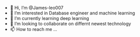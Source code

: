 - 👋 Hi, I’m @James-leo007
- 👀 I’m interested in Database engineer and machine learning
- 🌱 I’m currently learning deep learning
- 💞️ I’m looking to collaborate on differnt newest technology
- 📫 How to reach me ...

<!---
James-leo007/James-leo007 is a ✨ special ✨ repository because its `README.md` (this file) appears on your GitHub profile.
You can click the Preview link to take a look at your changes.
--->
